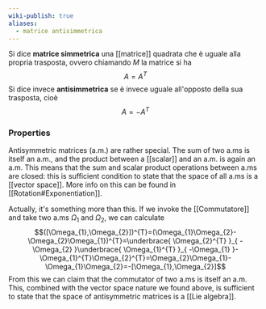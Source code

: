 ```yaml
---
wiki-publish: true
aliases:
  - matrice antisimmetrica
---
```

Si dice **matrice simmetrica** una [[matrice]] quadrata che è uguale alla propria trasposta, ovvero chiamando $M$ la matrice si ha
$$A=A^{T}$$
Si dice invece **antisimmetrica** se è invece uguale all'opposto della sua trasposta, cioè
$$A=-A^{T}$$
### Properties
Antisymmetric matrices (a.m.) are rather special. The sum of two a.ms is itself an a.m., and the product between a [[scalar]] and an a.m. is again an a.m. This means that the sum and scalar product operations between a.ms are closed: this is sufficient condition to state that the space of all a.ms is a [[vector space]]. More info on this can be found in [[Rotation#Exponentiation]].

Actually, it's something more than this. If we invoke the [[Commutatore]] and take two a.ms $\Omega_{1}$ and $\Omega_{2}$, we can calculate
$$([\Omega_{1},\Omega_{2}])^{T}=(\Omega_{1}\Omega_{2}-\Omega_{2}\Omega_{1})^{T}=\underbrace{ \Omega_{2}^{T} }_{ -\Omega_{2} }\underbrace{ \Omega_{1}^{T} }_{ -\Omega_{1} }-\Omega_{1}^{T}\Omega_{2}^{T}=\Omega_{2}\Omega_{1}-\Omega_{1}\Omega_{2}=-[\Omega_{1},\Omega_{2}]$$
From this we can claim that the commutator of two a.ms is itself an a.m. This, combined with the vector space nature we found above, is sufficient to state that the space of antisymmetric matrices is a [[Lie algebra]].